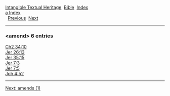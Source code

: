 [Intangible Textual Heritage](../../index)  [Bible](../index) 
[Index](index)   
[a Index](_a_)  
  [Previous](c00472)  [Next](c00474) 

------------------------------------------------------------------------

### &lt;amend&gt; 6 entries

[Ch2 34:10](../kjv/ch2034.htm#010)  
[Jer 26:13](../kjv/jer026.htm#013)  
[Jer 35:15](../kjv/jer035.htm#015)  
[Jer 7:3](../kjv/jer007.htm#003)  
[Jer 7:5](../kjv/jer007.htm#005)  
[Joh 4:52](../kjv/joh004.htm#052)  

------------------------------------------------------------------------

[Next: amends (1)](c00474)
